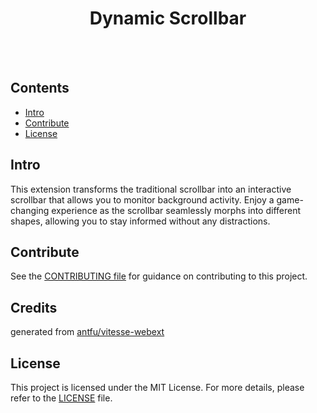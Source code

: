 <h1 align="center">Dynamic Scrollbar</h1>

<br />
<br />

## Contents

- [Intro](#intro)
- [Contribute](#contribute)
- [License](#license)

## Intro <a name="intro"></a>

This extension transforms the traditional scrollbar into an interactive scrollbar that allows you to monitor background activity. Enjoy a game-changing experience as the scrollbar seamlessly morphs into different shapes, allowing you to stay informed without any distractions.

## Contribute <a name="contribute"></a>

See the [CONTRIBUTING file](https://github.com/jaem1n207/dynamic-scrollbar/blob/main/.github/CONTRIBUTING.md) for guidance on contributing to this project.

## Credits

<span>
generated from
<a data-hovercard-type="repository" data-hovercard-url="https://github.com/antfu/vitesse-webext/hovercard" class="Link--inTextBlock" href="https://github.com/antfu/vitesse-webext">antfu/vitesse-webext</a>
</span>

## License <a name="license"></a>

This project is licensed under the MIT License. For more details, please refer to the [LICENSE](./LICENSE) file.
